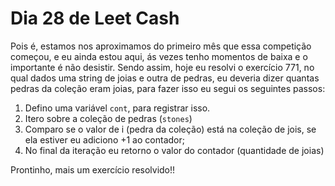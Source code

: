 # Dia 28 de Leet Cash

Pois é, estamos nos aproximamos do primeiro mês que essa competição começou, e eu ainda estou aqui, ás vezes tenho momentos de baixa e o importante é não desistir. Sendo assim, hoje eu resolvi o exercício 771, no qual dados uma string de joias e outra de pedras, eu deveria dizer quantas pedras da coleção eram joias, para fazer isso eu segui os seguintes passos:

1. Defino uma variável `cont`, para registrar isso.
2. Itero sobre a coleção de pedras (`stones`)
3. Comparo se o valor de i (pedra da coleção) está na coleção de jois, se ela estiver eu adiciono +1 ao contador;
4. No final da iteração eu retorno o valor do contador (quantidade de joias)

Prontinho, mais um exercício resolvido!!